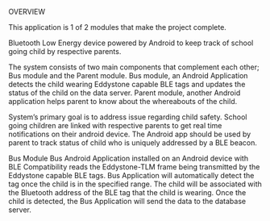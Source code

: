 OVERVIEW

This application is 1 of 2 modules that make the project complete.

Bluetooth Low Energy device powered by Android to keep track of school going child by respective parents.

The system consists of two main components that complement each other; Bus module and the Parent module. Bus module, an Android Application detects the child wearing Eddystone capable BLE tags and updates the status of the child on the data server. Parent module, another Android application helps parent to know about the whereabouts of the child.

System’s primary goal is to address issue regarding child safety. School going children are linked with respective parents to get real time notifications on their android device. The Android app should be used by parent to track status of child who is uniquely addressed by a BLE beacon.

Bus Module Bus Android Application installed on an Android device with BLE Compatibility reads the Eddystone-TLM frame being transmitted by the Eddystone capable BLE tags. Bus Application will automatically detect the tag once the child is in the specified range. The child will be associated with the Bluetooth address of the BLE tag that the child is wearing. Once the child is detected, the Bus Application will send the data to the database server.



